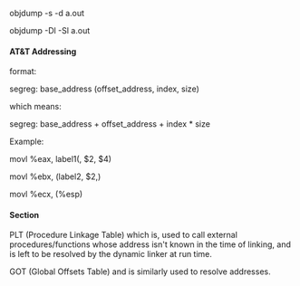objdump -s -d a.out

objdump -Dl -Sl a.out

#### AT&T Addressing

format:

segreg: base_address (offset_address, index, size)

which means:

segreg: base_address + offset_address + index * size

Example:

movl %eax, label1(, $2, $4)

movl %ebx, (label2, $2,)

movl %ecx, (%esp)

#### Section

PLT (Procedure Linkage Table) which is, used to call external procedures/functions whose address isn't known in the time of linking, and is left to be resolved by the dynamic linker at run time.

GOT (Global Offsets Table) and is similarly used to resolve addresses.
